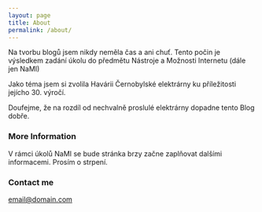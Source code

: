 ```yaml
---
layout: page
title: About
permalink: /about/
---
```


Na tvorbu blogů jsem nikdy neměla čas a ani chuť. Tento počin je výsledkem zadání úkolu do předmětu Nástroje a Možnosti Internetu (dále jen NaMI) 

Jako téma jsem si zvolila Havárii Černobylské elektrárny ku příležitosti jejícho 30. výročí. 

Doufejme, že na rozdíl od nechvalně proslulé elektrárny dopadne tento Blog dobře.

### More Information

V rámci úkolů NaMI se bude stránka brzy začne zaplňovat dalšími informacemi. Prosím o strpení.

### Contact me

[email@domain.com](mailto:email@domain.com)
